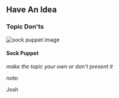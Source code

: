 ## Have An Idea

### Topic Don'ts

![sock puppet image](images/sock_puppet.jpg)

#### Sock Puppet

_make the topic your own or don't present it_

note:

Josh
